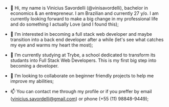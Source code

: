 - 👋 Hi, my name is Vinicius Savordelli (@vinisavordelli), bachelor in economics & an entrepreneur. I am Brazilian and currently 27 y/o. 
I am currently looking forward to make a big change in my professional life and do something I actually Love (and I found this);

- 👀 I’m interested in becoming a full stack web developer and maybe transition into a back end developer after a while (let's see what catches my eye and warms my heart the most);

- 🌱 I’m currently studying at Trybe, a school dedicated to transform its studants into Full Stack Web Developers. This is my first big step into becoming a developer.
- 💞️ I’m looking to collaborate on beginner friendly projects to help me improve my abilities;
- 📫 You can contact me through my profile or if you preffer by email (vinicius.savordelli@gmail.com) or phone (+55 (11) 98848-9449);

<!---
vinisavordelli/vinisavordelli is a ✨ special ✨ repository because its `README.md` (this file) appears on your GitHub profile.
You can click the Preview link to take a look at your changes.
--->
